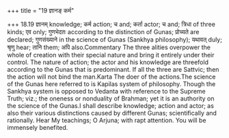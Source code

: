 +++
title = "19 ज्ञानङ् कर्म"

+++
18.19 ज्ञानम् knowledge; कर्म action; च and; कर्ता actor; च and; त्रिधा
of three kinds; एव only; गुणभेदतः according to the distinction of Gunas;
प्रोच्यते are declared; गुणसंख्याने in the science of Gunas (Sankhya
philosophy); यथावत् duly; श्रृणु hear; तानि them; अपि also.Commentary
The three alities overpower the whole of creation with their special
nature and bring it entirely under their control. The nature of action;
the actor and his knowledge are threefold according to the Gunas that is
predominant. If all the three are Sattvic; then the action will not bind
the man.Karta The doer of the actions.The science of the Gunas here
referred to is Kapilas system of philosophy. Though the Sankhya system
is opposed to Vedanta with reference to the Supreme Truth; viz.; the
oneness or nonduality of Brahman; yet it is an authority on the science
of the Gunas.I shall describe knowledge; action and actor; as also their
various distinctions caused by different Gunas; scientifically and
rationally. Hear My teachings; O Arjuna; with rapt attention. You will
be immensely benefited.
